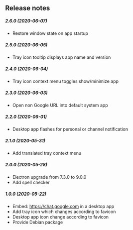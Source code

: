 Release notes
-------------
##### 2.6.0 (2020-06-07)
 * Restore window state on app startup

##### 2.5.0 (2020-06-05)
 * Tray icon tooltip displays app name and version

##### 2.4.0 (2020-06-04)
 * Tray icon context menu toggles show/minimize app

##### 2.3.0 (2020-06-03)
 * Open non Google URL into default system app

##### 2.2.0 (2020-06-01)
 * Desktop app flashes for personal or channel notification

##### 2.1.0 (2020-05-31)
 * Add translated tray context menu

##### 2.0.0 (2020-05-28)
 * Electron upgrade from 7.3.0 to 9.0.0
 * Add spell checker

##### 1.0.0 (2020-05-22)
 * Embed: https://chat.google.com in a desktop app
 * Add tray icon which changes according to favicon
 * Desktop app icon change according to favicon
 * Provide Debian package

